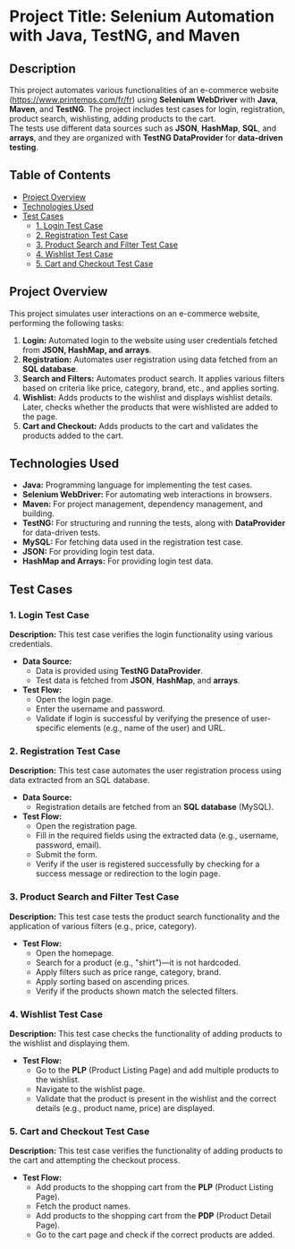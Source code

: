 # Project Title: Selenium Automation with Java, TestNG, and Maven

## Description
This project automates various functionalities of an e-commerce website (https://www.printemps.com/fr/fr) using **Selenium WebDriver** with **Java**, **Maven**, and **TestNG**. The project includes test cases for login, registration, product search, wishlisting, adding products to the cart.  
The tests use different data sources such as **JSON**, **HashMap**, **SQL**, and **arrays**, and they are organized with **TestNG DataProvider** for **data-driven testing**.

## Table of Contents
- [Project Overview](#project-overview)
- [Technologies Used](#technologies-used)
- [Test Cases](#test-cases)
  - [1. Login Test Case](#1-login-test-case)
  - [2. Registration Test Case](#2-registration-test-case)
  - [3. Product Search and Filter Test Case](#3-product-search-and-filter-test-case)
  - [4. Wishlist Test Case](#4-wishlist-test-case)
  - [5. Cart and Checkout Test Case](#5-cart-and-checkout-test-case)

## Project Overview
This project simulates user interactions on an e-commerce website, performing the following tasks:
1. **Login:** Automated login to the website using user credentials fetched from **JSON, HashMap, and arrays**.
2. **Registration:** Automates user registration using data fetched from an **SQL database**.
3. **Search and Filters:** Automates product search. It applies various filters based on criteria like price, category, brand, etc., and applies sorting.
4. **Wishlist:** Adds products to the wishlist and displays wishlist details. Later, checks whether the products that were wishlisted are added to the page.
5. **Cart and Checkout:** Adds products to the cart and validates the products added to the cart.

## Technologies Used
- **Java:** Programming language for implementing the test cases.
- **Selenium WebDriver:** For automating web interactions in browsers.
- **Maven:** For project management, dependency management, and building.
- **TestNG:** For structuring and running the tests, along with **DataProvider** for data-driven tests.
- **MySQL:** For fetching data used in the registration test case.
- **JSON:** For providing login test data.
- **HashMap and Arrays:** For providing login test data.

## Test Cases

### 1. Login Test Case
**Description:** This test case verifies the login functionality using various credentials.  
- **Data Source:**  
  - Data is provided using **TestNG DataProvider**.  
  - Test data is fetched from **JSON**, **HashMap**, and **arrays**.
- **Test Flow:**
  - Open the login page.
  - Enter the username and password.
  - Validate if login is successful by verifying the presence of user-specific elements (e.g., name of the user) and URL.

### 2. Registration Test Case
**Description:** This test case automates the user registration process using data extracted from an SQL database.  
- **Data Source:**  
  - Registration details are fetched from an **SQL database** (MySQL).
- **Test Flow:**
  - Open the registration page.
  - Fill in the required fields using the extracted data (e.g., username, password, email).
  - Submit the form.
  - Verify if the user is registered successfully by checking for a success message or redirection to the login page.

### 3. Product Search and Filter Test Case
**Description:** This test case tests the product search functionality and the application of various filters (e.g., price, category).  
- **Test Flow:**
  - Open the homepage.
  - Search for a product (e.g., "shirt")—it is not hardcoded.
  - Apply filters such as price range, category, brand.
  - Apply sorting based on ascending prices.
  - Verify if the products shown match the selected filters.

### 4. Wishlist Test Case
**Description:** This test case checks the functionality of adding products to the wishlist and displaying them.  
- **Test Flow:**
  - Go to the **PLP** (Product Listing Page) and add multiple products to the wishlist.
  - Navigate to the wishlist page.
  - Validate that the product is present in the wishlist and the correct details (e.g., product name, price) are displayed.

### 5. Cart and Checkout Test Case
**Description:** This test case verifies the functionality of adding products to the cart and attempting the checkout process.  
- **Test Flow:**
  - Add products to the shopping cart from the **PLP** (Product Listing Page).
  - Fetch the product names.
  - Add products to the shopping cart from the **PDP** (Product Detail Page).
  - Go to the cart page and check if the correct products are added.


